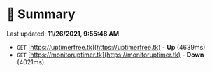 # 📖 Summary
Last updated: **11/26/2021, 9:55:48 AM**

- `GET` [https://uptimerfree.tk](https://uptimerfree.tk) - **Up** (4639ms)
- `GET` [https://monitoruptimer.tk](https://monitoruptimer.tk) - **Down** (4021ms)
